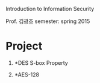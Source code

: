 Introduction to Information Security

Prof. 김광조
semester: spring 2015

# Project

1. *DES S-box Property

2. *AES-128
	
